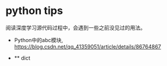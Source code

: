 # python tips 
阅读深度学习源代码过程中，会遇到一些之前没见过的用法。

* Python中的abc模块, https://blog.csdn.net/qq_41359051/article/details/86764867

* ** dict 